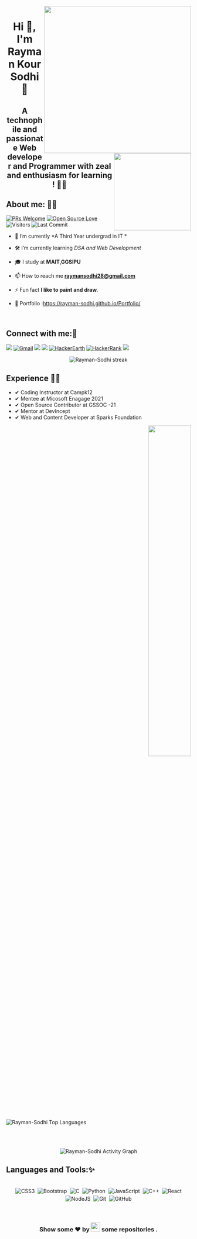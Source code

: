 <img align="right" alt="" width="400" src="https://www.linkedin.com/in/rayman-kour-sodhi-997b651a3/detail/background-image/">
<img align="right" src="https://raw.githubusercontent.com/akshitagupta15june/akshitagupta15june/master/200w.webp" width="210px" style="max-width:100%;">
<h1 align="center">Hi 👋, I'm Rayman Kour  Sodhi  🚀</h1>






<h2 align="center">A technophile and passionate Web developer and Programmer  with zeal and enthusiasm for learning ! 🐱‍🏍</h2>



## About me: 🙋‍♂
[![PRs Welcome](https://img.shields.io/badge/PRs-welcome-7FFFD4.svg?style=flat&logo=github)](https://github.com/Rayman-Sodhi)
[![Open Source Love](https://badges.frapsoft.com/os/v2/open-source.svg?v=103)](https://github.com/Rayman-Sodhi)
<img alt="Visitors" src="https://komarev.com/ghpvc/?username=Rayman-Sodhi&style=flat&labelColor=black&logo=github&label=PROFILE+VIEWS&color=7FFFD4"/>
<img alt="Last Commit" src="https://img.shields.io/github/last-commit/Rayman-Sodhi/Rayman-Sodhi?logo=markdown&label=LAST+UPDATE&color=7FFFD4&style=flat">

- 🔭 I’m currently *A Third Year undergrad in IT *

- 🛠 I’m currently learning *DSA and Web Development*

- 🎓 I study at **MAIT,GGSIPU**

- 📫 How to reach me **raymansodhi28@gmail.com**

- ⚡ Fun fact **I like to paint and draw.**

- 🔭 Portfolio :https://rayman-sodhi.github.io/Portfolio/

<br>

## Connect with me:🤗

[<img src="https://img.shields.io/badge/Github-%23000000.svg?&style=for-the-badge&logo=github&logoColor=white">](https://github.com/Rayman-Sodhi)
[<img alt="Gmail" src="https://img.shields.io/badge/Gmail-D14836?style=for-the-badge&logo=gmail&logoColor=white" />](mailto:raymansodhi28@gmail.com)
[<img src="https://img.shields.io/badge/linkedin-%230077B5.svg?&style=for-the-badge&logo=linkedin&logoColor=white">](https://www.linkedin.com/in/rayman-kour-sodhi-997b651a3/)
[<img src="https://img.shields.io/badge/Portfolio-%23000000.svg?&style=for-the-badge">](https://rayman-sodhi.github.io/Portfolio/)
[<img alt="HackerEarth" src="https://img.shields.io/badge/HackerEarth-%232C3454.svg?style=for-the-badge&logo=HackerEarth&logoColor=Blue"/>](https://www.hackerearth.com/@qaursodhi)
[<img alt="HackerRank" src="https://img.shields.io/badge/-Hackerrank-2EC866?style=for-the-badge&logo=HackerRank&logoColor=white"/>](https://www.hackerrank.com/qaursodhi?hr_r=1)
[<img src="https://img.shields.io/badge/leetcode-%23000000.svg?&style=for-the-badge&logo=Leetcode&logoColor=orange">](https://leetcode.com/Rayman-Sodhi/)





 <p align="center">
        <img alt="Rayman-Sodhi streak" src="https://github-readme-streak-stats.herokuapp.com/?user=Rayman-Sodhi&theme=black-ice&hide_border=true&stroke=0000&background=060A0CD0"/>
</p>
  
  
## Experience 👩‍🎓
 
 - ✔ Coding Instructor at Campk12
 - ✔  Mentee at Micosoft Enagage 2021
 - ✔ Open Source Contributor at GSSOC -21 
 - ✔ Mentor at DevIncept 
 - ✔ Web and Content Developer at Sparks Foundation 







<p align="right">
  
<img  src="https://github-readme-stats.vercel.app/api?username=Rayman-sodhi&show_icons=true&hide_border=true&theme=dark" width="48%"  >

</p>

<p align="left">

   <img alt="Rayman-Sodhi Top Languages" src="https://github-readme-stats.vercel.app/api/top-langs/?username=Rayman-Sodhi&langs_count=8&count_private=true&layout=compact&theme=react&hide_border=true&bg_color=0D1117" />
  
  </p>
  
  
  
  

<br>

<p align="center" >


  <br>
<img alt=" Rayman-Sodhi Activity Graph" src="https://activity-graph.herokuapp.com/graph?username=Rayman-Sodhi&bg_color=0D1117&color=ccffcc&line=ffffff&point=FFFFFF&hide_border=true" />
</p>




## Languages and Tools:✨


<p align="center">
<br/>
<img alt="CSS3" src="https://img.shields.io/badge/css3%20-%231572B6.svg?&style=for-the-badge&logo=css3&logoColor=white" style="margin:2px;"/>
<img alt="Bootstrap" src="https://img.shields.io/badge/bootstrap%20-%23563D7C.svg?&style=for-the-badge&logo=bootstrap&logoColor=white" style="margin:2px;"/>
<img alt="C" src="https://img.shields.io/badge/c%20-%2300599C.svg?&style=for-the-badge&logo=c&logoColor=white" style="margin:2px;"/>
<img alt="Python" src="https://img.shields.io/badge/python%20-%2314354C.svg?&style=for-the-badge&logo=python&logoColor=white" style="margin:2px;"/>
<img alt="JavaScript" src="https://img.shields.io/badge/javascript%20-%23323330.svg?&style=for-the-badge&logo=javascript&logoColor=%23F7DF1E" style="margin:2px;"/>
<img alt="C++" src="https://img.shields.io/badge/c++%20-%2300599C.svg?&style=for-the-badge&logo=c%2B%2B&ogoColor=white" style="margin:2px;"/>
<img alt="React" src="https://img.shields.io/badge/react%20-%2320232a.svg?&style=for-the-badge&logo=react&logoColor=%2361DAFB" style="margin:2px;"/>
<img alt="NodeJS" src="https://img.shields.io/badge/node.js%20-%2343853D.svg?&style=for-the-badge&logo=node.js&logoColor=white" style="margin:2px;"/>
<img alt="Git" src="https://img.shields.io/badge/git%20-%23F05033.svg?&style=for-the-badge&logo=git&logoColor=white" style="margin:2px;"/>
<img alt="GitHub" src="https://img.shields.io/badge/github%20-%23121011.svg?&style=for-the-badge&logo=github&logoColor=white" style="margin:2px;"/>

<br/>
</p>

<br>
<h3 align="center">Show some ❤ by <img src="https://imgur.com/o7ncZFp.jpg" height=25px width=25px> some repositories .</h3>
